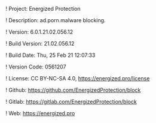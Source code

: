 ! Project: Energized Protection

! Description: ad.porn.malware blocking.

! Version: 6.0.1.21.02.056.12

! Build Version: 21.02.056.12

! Build Date: Thu, 25 Feb 21 12:07:33

! Version Code: 0561207

! License: CC BY-NC-SA 4.0, https://energized.pro/license

! Github: https://github.com/EnergizedProtection/block

! Gitlab: https://gitlab.com/EnergizedProtection/block


! Web: https://energized.pro
